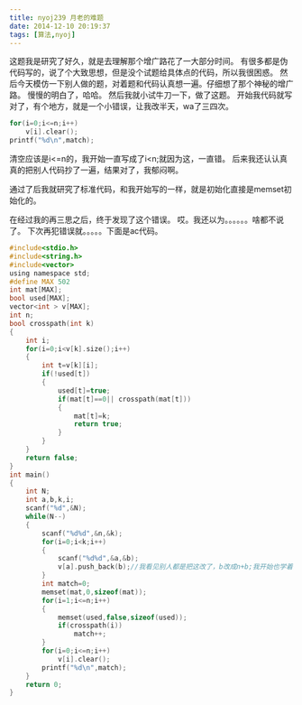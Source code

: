 ```yaml
---
title: nyoj239 月老的难题
date: 2014-12-10 20:19:37
tags: [算法,nyoj]
---
```

这题我是研究了好久，就是去理解那个增广路花了一大部分时间。
有很多都是伪代码写的，说了个大致思想，但是没个试题给具体点的代码，所以我很困惑。
然后今天模仿一下别人做的题，对着题和代码认真想一遍。仔细想了那个神秘的增广路。
慢慢的明白了，哈哈。
然后我就小试牛刀一下，做了这题。
开始我代码就写对了，有个地方，就是一个小错误，让我改半天，wa了三四次。

```c
for(i=0;i<=n;i++)
	v[i].clear();
printf("%d\n",match);
```

清空应该是i<=n的，我开始一直写成了i<n;就因为这，一直错。
后来我还认认真真的把别人代码抄了一遍，结果对了，我郁闷啊。

通过了后我就研究了标准代码，和我开始写的一样，就是初始化直接是memset初始化的。

在经过我的再三思之后，终于发现了这个错误。
哎。我还以为。。。。。。啥都不说了。
下次再犯错误就。。。。。下面是ac代码。

```c
#include<stdio.h>  
#include<string.h>  
#include<vector>  
using namespace std;  
#define MAX 502  
int mat[MAX];  
bool used[MAX];  
vector<int > v[MAX];  
int n;  
bool crosspath(int k)  
{  
    int i;  
    for(i=0;i<v[k].size();i++)  
    {  
        int t=v[k][i];  
        if(!used[t])  
        {  
            used[t]=true;  
            if(mat[t]==0|| crosspath(mat[t]))  
            {  
                mat[t]=k;  
                return true;  
            }  
        }  
    }  
    return false;  
}  
int main()  
{  
    int N;  
    int a,b,k,i;  
    scanf("%d",&N);  
    while(N--)  
    {  
        scanf("%d%d",&n,&k);  
        for(i=0;i<k;i++)  
        {  
            scanf("%d%d",&a,&b);  
            v[a].push_back(b);//我看见别人都是把这改了，b改成n+b;我开始也学着他们改，但是后来我发现改了没用，根本没影响。  
        }  
        int match=0;  
        memset(mat,0,sizeof(mat));  
        for(i=1;i<=n;i++)  
        {  
            memset(used,false,sizeof(used));  
            if(crosspath(i))  
                match++;  
        }  
        for(i=0;i<=n;i++)  
            v[i].clear();  
        printf("%d\n",match);  
    }  
    return 0;  
}
```